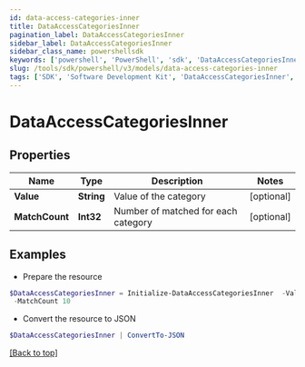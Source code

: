 ```yaml
---
id: data-access-categories-inner
title: DataAccessCategoriesInner
pagination_label: DataAccessCategoriesInner
sidebar_label: DataAccessCategoriesInner
sidebar_class_name: powershellsdk
keywords: ['powershell', 'PowerShell', 'sdk', 'DataAccessCategoriesInner', 'DataAccessCategoriesInner'] 
slug: /tools/sdk/powershell/v3/models/data-access-categories-inner
tags: ['SDK', 'Software Development Kit', 'DataAccessCategoriesInner', 'DataAccessCategoriesInner']
---
```



# DataAccessCategoriesInner

## Properties

Name | Type | Description | Notes
------------ | ------------- | ------------- | -------------
**Value** | **String** | Value of the category | [optional] 
**MatchCount** | **Int32** | Number of matched for each category | [optional] 

## Examples

- Prepare the resource
```powershell
$DataAccessCategoriesInner = Initialize-DataAccessCategoriesInner  -Value email-7 `
 -MatchCount 10
```

- Convert the resource to JSON
```powershell
$DataAccessCategoriesInner | ConvertTo-JSON
```


[[Back to top]](#) 

